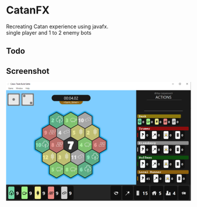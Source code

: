 # CatanFX

Recreating Catan experience using javafx. \
single player and 1 to 2 enemy bots

## Todo



## Screenshot

![alt text](images/Capture.PNG)
